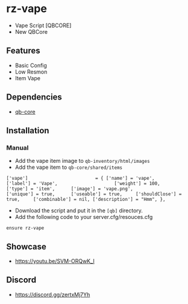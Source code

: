 # rz-vape
- Vape Script [QBCORE]
- New QBCore

## Features
- Basic Config
- Low Resmon
- Item Vape

## Dependencies
- [qb-core](https://github.com/qbcore-framework/qb-core)

## Installation
### Manual
- Add the vape item image to `qb-inventory/html/images`
- Add the vape item to `qb-core/shared/items`
```
['vape'] 						 = { ['name'] = 'vape', 						['label'] = 'Vape', 					['weight'] = 100, 		['type'] = 'item', 		['image'] = 'vape.png',					['unique'] = true, 		['useable'] = true, 	['shouldClose'] = true, 	['combinable'] = nil, ['description'] = "Hmm", },
```
- Download the script and put it in the `[qb]` directory.
- Add the following code to your server.cfg/resouces.cfg
```
ensure rz-vape
```
## Showcase
- https://youtu.be/SVM-ORQwK_I
## Discord
- https://discord.gg/zertxMj7Yh
